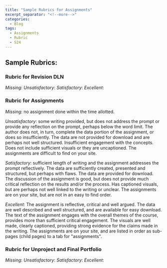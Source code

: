 ```yaml
---
title: "Sample Rubrics for Assignments"
excerpt_separator: "<!--more-->"
categories:
  - Blog
tags:
  - Assignments
  - Rubric
  - S24
---
```


## Sample Rubrics:

### Rubric for Revision DLN

*Missing*:
*Unsatisfactory*:
*Satisfactory*:
*Excellent*:

### Rubric for Assignments

*Missing*: no assignment done within the time allotted.

*Unsatisfactory*: some writing provided, but does not address the prompt or provide any reflection on the prompt, perhaps below the word limit. The author does not, in turn, complete the data portion of the assignment, or does so insufficiently. The data are not provided for download and are perhaps not well structured. Insufficient engagement with the concepts. Does not include sufficient visuals or they are uncaptioned. The assignments are difficult to find on your site.

*Satisfactory*: sufficient length of writing and the assignment addresses the prompt reflectively. The data are sufficiently created, presented and structured, but perhaps with flaws. The data are provided for download. The discussion of the assignment is good, but does not provide much critical reflection on the results and/or the process. Has captioned visuals, but are perhaps not well linked to the writing or unclear. The assignments are on your site, but are not in an easy to find order.

*Excellent*: The assignment is reflective, critical and well argued. The data are well described and well structured, and are available for easy download. The text of the assignment engages with the overall themes of the course, provides more than sufficient critical engagement. The visuals are well made, clearly captioned, providing strong evidence for the claims made in the writing. The assignments are on your site, and are listed in order as sub-pages (child pages) to a tab for "assignments".

### Rubric for Unproject and Final Portfolio 

*Missing*:
*Unsatisfactory*:
*Satisfactory*:
*Excellent*: